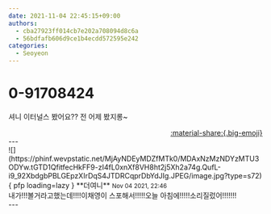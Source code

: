 ```yaml
---
date: 2021-11-04 22:45:15+09:00
authors:
  - cba27923ff014cb7e202a708094d8c6a
  - 56bdfafb606d9ce1b4ecdd572595e242
categories:
  - Seoyeon
---
```


# 0-91708424

<div class="post-container" markdown="1">
<div class="content-container md-sidebar__scrollwrap" markdown="1">

셔니 이터널스 봤어요?? 전 어제 봤지롱~

</div>
</div>

<div style="text-align: right;" markdown="1">
<a href="https://weverse.io/fromis9/fanpost/0-91708424" style="text-align: right;">:material-share:{.big-emoji}</a>
</div>
---

<div class="comments-container md-sidebar__scrollwrap" markdown="1">
<div class="comment" markdown="1">
<div class='id-container' markdown="1">
![](https://phinf.wevpstatic.net/MjAyNDEyMDZfMTk0/MDAxNzMzNDYzMTU3ODYw.tGTD1QfitfecHkFF9-zI4fL0xnXf8VH8ht2j5Xh2a74g.QufL-i9_92XbdgbPBLGEpzXIrDqS4JTDRCqprDbYdJIg.JPEG/image.jpg?type=s72){ pfp loading=lazy }
**<span class="artist">더여니</span>** <small>Nov 04 2021, 22:46</small><br>
</div>
<div class='comment-body' markdown="1">
내가!!!볼거라고했는데!!!!이채영이 스포해서!!!!!오늘 아침에!!!!!소리질렀어!!!!!!!
</div>
</div>
</div>
---
